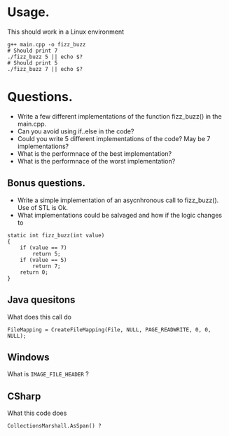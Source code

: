 # Usage.

This should work in a Linux environment

```
g++ main.cpp -o fizz_buzz
# Should print 7
./fizz_buzz 5 || echo $?
# Should print 5
./fizz_buzz 7 || echo $?
```

# Questions.

* Write a few different implementations of the function fizz_buzz() in the main.cpp.
* Can you avoid using if..else in the code?
* Could you write 5 different implementations of the code? May be 7 implementations?
* What is the performnace of the best implementation?
* What is the performnace of the worst implementation?

## Bonus questions.

* Write a simple implementation of an asycnhronous call to fizz_buzz(). Use of STL is Ok.
* What implementations could be salvaged and how if the logic changes to 
```
static int fizz_buzz(int value)
{
    if (value == 7)
        return 5;
    if (value == 5)
        return 7;
    return 0;
}
```

## Java quesitons

What does this call do 
```
FileMapping = CreateFileMapping(File, NULL, PAGE_READWRITE, 0, 0, NULL);
```

## Windows
What is `IMAGE_FILE_HEADER` ?


## CSharp

What this code does 
```
CollectionsMarshall.AsSpan() ?
```


